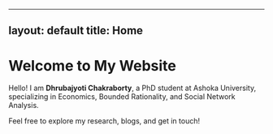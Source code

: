 
---
layout: default
title: Home
---

# Welcome to My Website

Hello! I am **Dhrubajyoti Chakraborty**, a PhD student at Ashoka University, specializing in Economics, Bounded Rationality, and Social Network Analysis.

Feel free to explore my research, blogs, and get in touch!

